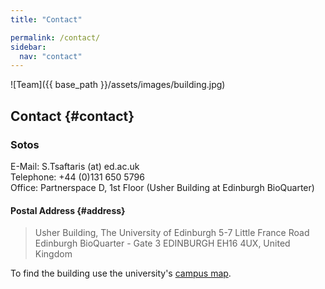 ```yaml
---
title: "Contact"

permalink: /contact/
sidebar:
  nav: "contact"
---
```

![Team]({{ base_path }}/assets/images/building.jpg)

## Contact {#contact}
### Sotos

E-Mail: S.Tsaftaris (at) ed.ac.uk  
Telephone: +44 (0)131 650 5796  
Office: Partnerspace D, 1st Floor (Usher Building at Edinburgh BioQuarter)

#### Postal Address {#address}

> Usher Building, The University of Edinburgh
> 5-7 Little France Road
> Edinburgh BioQuarter - Gate 3
> EDINBURGH
> EH16 4UX, United Kingdom

To find the building use the university's [campus map](https://usher.ed.ac.uk/contact/find-us).


